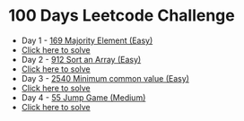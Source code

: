 # 100 Days Leetcode Challenge
- Day 1 - [169 Majority Element (Easy)](https://github.com/jyashcs/leetcode/blob/master/Day%201%20169%20Majority%20Element.cpp)
- [Click here to solve](https://leetcode.com/problems/majority-element/description/)
- Day 2 - [912 Sort an Array (Easy)](https://github.com/jyashcs/leetcode/blob/master/Day%202%20912%20Sort%20an%20Array.cpp)
- [Click here to solve](https://leetcode.com/problems/sort-an-array/description/)
- Day 3 - [2540 Minimum common value (Easy)](https://github.com/jyashcs/leetcode/blob/master/Day%203%202540.%20Minimum%20Common%20Value.cpp)
- [Click here to solve](https://leetcode.com/problems/minimum-common-value/description/)
- Day 4 - [55 Jump Game (Medium)](https://github.com/jyashcs/leetcode/blob/master/Day%204%2055%20Jump%20Game.cpp)
- [Click here to solve](https://leetcode.com/problems/jump-game/description/)